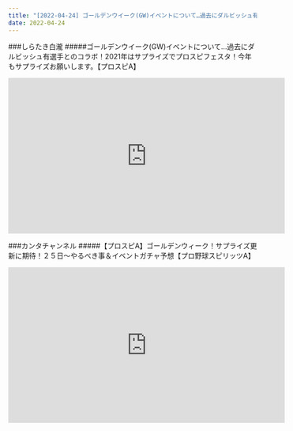 ```yaml
---
title: "[2022-04-24] ゴールデンウイーク(GW)イベントについて…過去にダルビッシュ有選手とのコラボ！2021年はサプライズでプロスピフェスタ！今年もサプライズお願いします。【プロスピA】 他"
date: 2022-04-24
---
```

###しらたき白瀧
#####ゴールデンウイーク(GW)イベントについて…過去にダルビッシュ有選手とのコラボ！2021年はサプライズでプロスピフェスタ！今年もサプライズお願いします。【プロスピA】
<iframe width="560" height="315" src="https://www.youtube.com/embed/vaeuIukqzs0" frameborder="0" allow="accelerometer; autoplay; clipboard-write; encrypted-media; gyroscope; picture-in-picture" allowfullscreen></iframe>

###カンタチャンネル
#####【プロスピA】ゴールデンウィーク！サプライズ更新に期待！２５日～やるべき事＆イベントガチャ予想【プロ野球スピリッツA】
<iframe width="560" height="315" src="https://www.youtube.com/embed/KHBObHizzMU" frameborder="0" allow="accelerometer; autoplay; clipboard-write; encrypted-media; gyroscope; picture-in-picture" allowfullscreen></iframe>

